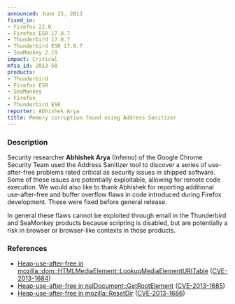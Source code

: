 ```yaml
---
announced: June 25, 2013
fixed_in:
- Firefox 22.0
- Firefox ESR 17.0.7
- Thunderbird 17.0.7
- Thunderbird ESR 17.0.7
- SeaMonkey 2.19
impact: Critical
mfsa_id: 2013-50
products:
- Thunderbird
- Firefox ESR
- SeaMonkey
- Firefox
- Thunderbird ESR
reporter: Abhishek Arya
title: Memory corruption found using Address Sanitizer
---
```


<h3>Description</h3>

<p>Security researcher <strong>Abhishek Arya</strong> (Inferno) of the Google
Chrome Security Team used the Address Sanitizer tool to discover a series of
use-after-free problems rated critical as security issues in shipped software.
Some of these issues are potentially exploitable, allowing for remote code
execution. We would also like to thank Abhishek for reporting additional
use-after-free and buffer overflow flaws in code introduced during Firefox
development. These were fixed before general release.</p>

<p class="note">In general these flaws cannot be exploited through email in the
Thunderbird and SeaMonkey products because scripting is disabled, but are
potentially a risk in browser or browser-like contexts in those products.</p>

<h3>References</h3>

<ul>
  <li><a href="https://bugzilla.mozilla.org/show_bug.cgi?id=865537">
       Heap-use-after-free in
mozilla::dom::HTMLMediaElement::LookupMediaElementURITable</a> (<a href="http://cve.mitre.org/cgi-bin/cvename.cgi?name=CVE-2013-1684" class="ex-ref">CVE-2013-1684</a>)</li>
  <li><a href="https://bugzilla.mozilla.org/show_bug.cgi?id=871099">
       Heap-use-after-free in nsIDocument::GetRootElement</a> (<a href="http://cve.mitre.org/cgi-bin/cvename.cgi?name=CVE-2013-1685" class="ex-ref">CVE-2013-1685</a>)</li>
  <li><a href="https://bugzilla.mozilla.org/show_bug.cgi?id=876155">
       Heap-use-after-free in mozilla::ResetDir</a> (<a href="http://cve.mitre.org/cgi-bin/cvename.cgi?name=CVE-2013-1686" class="ex-ref">CVE-2013-1686</a>)</li>
</ul>



